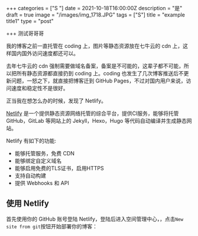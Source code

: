 +++
categories = ["S "]
date = 2021-10-18T16:00:00Z
description = "是"
draft = true
image = "/images/img_1718.JPG"
tags = ["S"]
title = "example title1"
type = "post"

+++
测试哥哥哥

我的博客之前一直托管在 coding 上，图片等静态资源放在七牛云的 cdn 上，这样国内国外访问速度都还可以。

  
去年七牛云的 cdn 强制需要做域名备案，备案是不可能的，这辈子都不可能，所以把所有静态资源都直接扔到 coding 上。coding 也发生了几次博客推送后不更新问题，一怒之下，就直接把博客迁到 GitHub Pages，不过对国内用户来说，访问速度和稳定性不是很好。

  
正当我在想怎么办的时候，发现了 Netlify。

[Netlify](https://link.zhihu.com/?target=https%3A//www.netlify.com/) 是一个提供静态资源网络托管的综合平台，提供CI服务，能够将托管 GitHub，GitLab 等网站上的 Jekyll，Hexo，Hugo 等代码自动编译并生成静态网站。

Netlify 有如下的功能:

* 能够托管服务，免费 CDN
* 能够绑定自定义域名
* 能够启用免费的TLS证书，启用HTTPS
* 支持自动构建
* 提供 Webhooks 和 API

## **使用 Netlify**

首先使用你的 GitHub 账号登陆 Netlify，登陆后进入空间管理中心，，点击`New site from git`按钮开始部署你的博客：